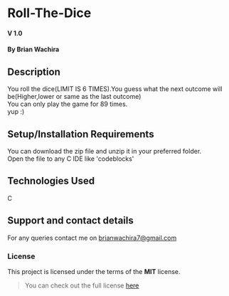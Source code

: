 # Roll-The-Dice
####  V 1.0
#### By **Brian Wachira**
## Description
You roll the dice(LIMIT IS 6 TIMES).You guess what the next outcome will be(Higher,lower or same as the last outcome)<br/>
You can only play the game for 89 times.<br/>
yup :)
## Setup/Installation Requirements
You can download the zip file and unzip it in your preferred folder.<br/>
Open the file to any C IDE like 'codeblocks'
## Technologies Used
C
## Support and contact details
For any queries contact me on brianwachira7@gmail.com
### License
This project is licensed under the terms of the **MIT** license.

>You can check out the full license [here](https://github.com/briananointed/Roll-The-Dice/blob/master/LICENSE)
